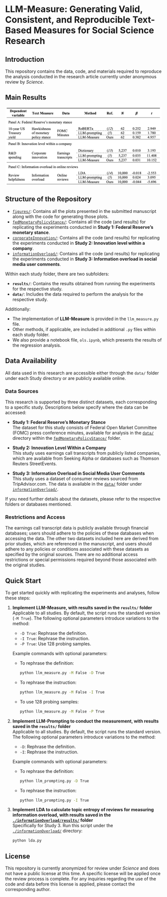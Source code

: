 # LLM-Measure: Generating Valid, Consistent, and Reproducible Text-Based Measures for Social Science Research

## Introduction

This repository contains the data, code, and materials required to reproduce the analysis conducted in the research article currently under anonymous review by *Science*.

## Main Results

![Main Result](./figures/main.jpg)

## Structure of the Repository
- [`figures/`](./figures/): Contains all the plots presented in the submitted manuscript along with the code for generating those plots.
- [`fedMonetaryPolicyStance/`](./fedMonetaryPolicyStance/): Contains all the code (and results) for replicating the experiments conducted in **Study 1: Federal Reserve’s monetary stance**.
- [`corporateInnovation/`](./corporateInnovation/): Contains all the code (and results) for replicating the experiments conducted in **Study 2: Innovation level within a company**.
- [`informationOverload/`](./informationOverload/): Contains all the code (and results) for replicating the experiments conducted in **Study 3: Information overload in social media user comments**.

Within each study folder, there are two subfolders:
  - **`results/`**: Contains the results obtained from running the experiments for the respective study.
  - **`data/`**: Includes the data required to perform the analysis for the respective study.

Additionally:
- The implementation of **LLM-Measure** is provided in the `llm_measure.py` file.
- Other methods, if applicable, are included in additional `.py` files within each study folder.
- We also provide a notebook file, `ols.ipynb`, which presents the results of the regression analysis.


## Data Availability

All data used in this research are accessible either through the `data/` folder under each Study directory or are publicly available online.

### Data Sources

This research is supported by three distinct datasets, each corresponding to a specific study. Descriptions below specify where the data can be accessed:

- **Study 1: Federal Reserve’s Monetary Stance**  
  The dataset for this study consists of Federal Open Market Committee (FOMC) press conference minutes, available for analysis in the [`data/`](./fedMonetaryPolicyStance/data/) directory within the [`fedMonetaryPolicyStance/`](./fedMonetaryPolicyStance/) folder.

- **Study 2: Innovation Level Within a Company**  
  This study uses earnings call transcripts from publicly listed companies, which are available from Seeking Alpha or databases such as Thomson Reuters StreetEvents.

- **Study 3: Information Overload in Social Media User Comments**  
  This study uses a dataset of consumer reviews sourced from TripAdvisor.com. The data is available in the [`data/`](./informationOverload/data/) folder under [`informationOverload/`](./informationOverload/).

If you need further details about the datasets, please refer to the respective folders or databases mentioned.

### Restrictions and Access

The earnings call transcript data is publicly available through financial databases; users should adhere to the policies of these databases when accessing the data. The other two datasets included here are derived from prior studies, which are referenced in the manuscript, and users should adhere to any policies or conditions associated with these datasets as specified by the original sources. There are no additional access restrictions or special permissions required beyond those associated with the original studies.


## Quick Start

To get started quickly with replicating the experiments and analyses, follow these steps:

1. **Implement LLM-Measure, with results saved in the `results/` folder**  
   Applicable to all studies. By default, the script runs the standard version (`-M True`). The following optional parameters introduce variations to the method:
   - `-D True`: Rephrase the definition.
   - `-I True`: Rephrase the instruction.
   - `-P True`: Use 128 probing samples.

   Example commands with optional parameters:
   - To rephrase the definition:
     ```bash
     python llm_measure.py -M False -D True
     ```
   - To rephrase the instruction:
     ```bash
     python llm_measure.py -M False -I True
     ```
   - To use 128 probing samples:
     ```bash
     python llm_measure.py -M False -P True
     ```

3. **Implement LLM-Prompting to conduct the measurement, with results saved in the `results/` folder**  
   Applicable to all studies. By default, the script runs the standard version. The following optional parameters introduce variations to the method:
   - `-D`: Rephrase the definition.
   - `-I`: Rephrase the instruction.

   Example commands with optional parameters:
   - To rephrase the definition:
     ```bash
     python llm_prompting.py -D True
     ```
   - To rephrase the instruction:
     ```bash
     python llm_prompting.py -I True
     ```

4. **Implement LDA to calculate topic entropy of reviews for measuring information overload, with results saved in the [`./informationOverload/results/`](./informationOverload/results/) folder**  
   Specifically for Study 3. Run this script under the [`./informationOverload/`](./informationOverload/) directory:
   ```bash
   python lda.py
   ```

## License

This repository is currently anonymized for review under *Science* and does not have a public license at this time. A specific license will be applied once the review process is complete. For any inquiries regarding the use of the code and data before this license is applied, please contact the corresponding author.


















